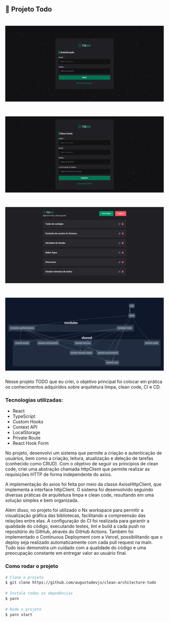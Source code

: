 ## :rocket: Projeto Todo

<h1  align="center"><img src="./libs/shared/assets/src/login.png"></h1>
<h1 align="center"><img src="./libs/shared/assets/src/register.png"></h1>
<h1 align="center"><img src="./libs/shared/assets/src/todo.png"></h1>
<h1 align="center"><img src="./libs/shared/assets/src/graph-nx-workspace-todo.png"></h1>

Nesse projeto TODO que eu criei, o objetivo principal foi colocar em prática os conhecimentos adquiridos sobre arquitetura limpa, clean code, CI e CD.

### Tecnologias utilizadas:

- React
- TypeScript
- Custom Hooks
- Context API
- LocalStorage
- Private Route
- React Hook Form

No projeto, desenvolvi um sistema que permite a criação e autenticação de usuários, bem como a criação, leitura, atualização e deleção de tarefas (conhecido como CRUD). Com o objetivo de seguir os princípios de clean code, criei uma abstração chamada httpClient que permite realizar as requisições HTTP de forma independente do axios.

A implementação do axios foi feita por meio da classe AxiosHttpClient, que implementa a interface httpClient. O sistema foi desenvolvido seguindo diversas práticas de arquitetura limpa e clean code, resultando em uma solução simples e bem organizada.

Além disso, no projeto foi utilizado o Nx workspace para permitir a visualização gráfica das bibliotecas, facilitando a compreensão das relações entre elas. A configuração do CI foi realizada para garantir a qualidade do código, executando testes, lint e build a cada push no repositório do GitHub, através do GitHub Actions. Também foi implementado o Continuous Deployment com a Vercel, possibilitando que o deploy seja realizado automaticamente com cada pull request na main. Tudo isso demonstra um cuidado com a qualidade do código e uma preocupação constante em entregar valor ao usuário final.

### Como rodar o projeto

```bash
# Clone o projeto
$ git clone https://github.com/augustodevjs/clean-architecture-todo

# Instale todas as depedências
$ yarn

# Rode o projeto
$ yarn start

```
